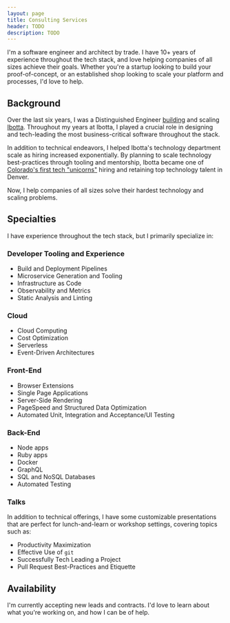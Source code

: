 ```yaml
---
layout: page
title: Consulting Services
header: TODO
description: TODO
---
```


I'm a software engineer and architect by trade. I have 10+ years of experience throughout the
tech stack, and love helping companies of all sizes achieve their goals. Whether
you're a startup looking to build your proof-of-concept, or an established shop
looking to scale your platform and processes, I'd love to help.

## Background

Over the last six years, I was a Distinguished Engineer [building](https://medium.com/building-ibotta)
and scaling [Ibotta](https://ibotta.com/). Throughout my years at Ibotta, I played a crucial role in designing and tech-leading the most business-critical software throughout the stack.

In addition to technical endeavors, I helped Ibotta's technology department scale as hiring increased exponentially. By planning to scale technology best-practices through tooling and mentorship, Ibotta became one of [Colorado's first tech "unicorns"](https://www.builtincolorado.com/2019/08/05/ibotta-series-d-funding-unicorn) hiring and retaining top technology talent in Denver.

Now, I help companies of all sizes solve their hardest technology and scaling problems.

## Specialties

I have experience throughout the tech stack, but I primarily specialize in:

### Developer Tooling and Experience

- Build and Deployment Pipelines
- Microservice Generation and Tooling
- Infrastructure as Code
- Observability and Metrics
- Static Analysis and Linting

### Cloud

- Cloud Computing
- Cost Optimization
- Serverless
- Event-Driven Architectures

### Front-End

- Browser Extensions
- Single Page Applications
- Server-Side Rendering
- PageSpeed and Structured Data Optimization
- Automated Unit, Integration and Acceptance/UI Testing

### Back-End

- Node apps
- Ruby apps
- Docker
- GraphQL
- SQL and NoSQL Databases
- Automated Testing

### Talks

In addition to technical offerings, I have some customizable presentations that are perfect for lunch-and-learn or workshop settings, covering topics such as:

- Productivity Maximization
- Effective Use of `git`
- Successfully Tech Leading a Project
- Pull Request Best-Practices and Etiquette

## Availability

I'm currently accepting new leads and contracts. I'd love to learn about what you're working on, and how I can be of help.
